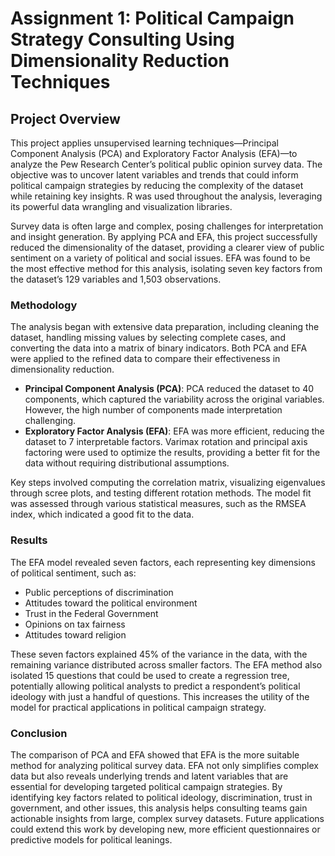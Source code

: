 # Assignment 1: Political Campaign Strategy Consulting Using Dimensionality Reduction Techniques

## Project Overview

This project applies unsupervised learning techniques—Principal Component Analysis (PCA) and Exploratory Factor Analysis (EFA)—to analyze the Pew Research Center’s political public opinion survey data. The objective was to uncover latent variables and trends that could inform political campaign strategies by reducing the complexity of the dataset while retaining key insights. R was used throughout the analysis, leveraging its powerful data wrangling and visualization libraries.

Survey data is often large and complex, posing challenges for interpretation and insight generation. By applying PCA and EFA, this project successfully reduced the dimensionality of the dataset, providing a clearer view of public sentiment on a variety of political and social issues. EFA was found to be the most effective method for this analysis, isolating seven key factors from the dataset’s 129 variables and 1,503 observations.

### Methodology

The analysis began with extensive data preparation, including cleaning the dataset, handling missing values by selecting complete cases, and converting the data into a matrix of binary indicators. Both PCA and EFA were applied to the refined data to compare their effectiveness in dimensionality reduction.

- **Principal Component Analysis (PCA)**: PCA reduced the dataset to 40 components, which captured the variability across the original variables. However, the high number of components made interpretation challenging.
- **Exploratory Factor Analysis (EFA)**: EFA was more efficient, reducing the dataset to 7 interpretable factors. Varimax rotation and principal axis factoring were used to optimize the results, providing a better fit for the data without requiring distributional assumptions.

Key steps involved computing the correlation matrix, visualizing eigenvalues through scree plots, and testing different rotation methods. The model fit was assessed through various statistical measures, such as the RMSEA index, which indicated a good fit to the data.

### Results

The EFA model revealed seven factors, each representing key dimensions of political sentiment, such as:

- Public perceptions of discrimination
- Attitudes toward the political environment
- Trust in the Federal Government
- Opinions on tax fairness
- Attitudes toward religion

These seven factors explained 45% of the variance in the data, with the remaining variance distributed across smaller factors. The EFA method also isolated 15 questions that could be used to create a regression tree, potentially allowing political analysts to predict a respondent’s political ideology with just a handful of questions. This increases the utility of the model for practical applications in political campaign strategy.

### Conclusion

The comparison of PCA and EFA showed that EFA is the more suitable method for analyzing political survey data. EFA not only simplifies complex data but also reveals underlying trends and latent variables that are essential for developing targeted political campaign strategies. By identifying key factors related to political ideology, discrimination, trust in government, and other issues, this analysis helps consulting teams gain actionable insights from large, complex survey datasets. Future applications could extend this work by developing new, more efficient questionnaires or predictive models for political leanings.
